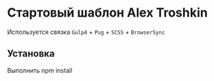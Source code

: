 # Стартовый шаблон Alex Troshkin
Используется связка `Gulp4` + `Pug` + `SCSS` + `BrowserSync`

## Установка
Выполнить npm install